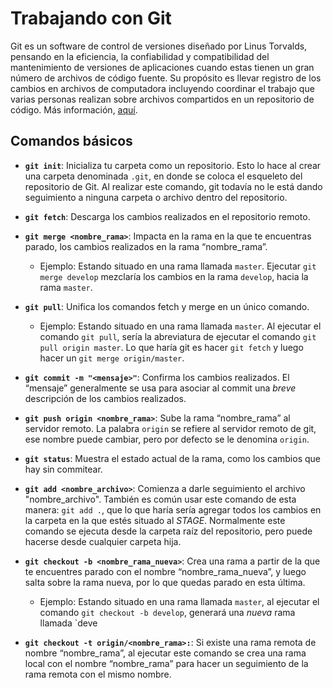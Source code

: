# Trabajando con Git

Git es un software de control de versiones diseñado por Linus Torvalds, pensando en la eficiencia, la confiabilidad y compatibilidad del mantenimiento de versiones de aplicaciones cuando estas tienen un gran número de archivos de código fuente. Su propósito es llevar registro de los cambios en archivos de computadora incluyendo coordinar el trabajo que varias personas realizan sobre archivos compartidos en un repositorio de código. Más información, [aquí](https://es.wikipedia.org/wiki/Git).

## Comandos básicos

- **`git init`**: Inicializa tu carpeta como un repositorio. Esto lo hace al crear una carpeta denominada `.git`, en donde se coloca el esqueleto del repositorio de Git. Al realizar este comando, git todavía no le está dando seguimiento a ninguna carpeta o archivo dentro del repositorio.

- **`git fetch`**: Descarga los cambios realizados en el repositorio remoto.

- **`git merge <nombre_rama>`**: Impacta en la rama en la que te encuentras parado, los cambios realizados en la rama “nombre_rama”.

    * Ejemplo: Estando situado en una rama llamada `master`. Ejecutar `git merge develop` mezclaría los cambios en la rama `develop`, hacia la rama `master`.

- **`git pull`**: Unifica los comandos fetch y merge en un único comando.

    * Ejemplo: Estando situado en una rama llamada `master`. Al ejecutar el comando `git pull`, sería la abreviatura de ejecutar el comando `git pull origin master`. Lo que haría git es hacer `git fetch` y luego hacer un `git merge origin/master`. 

- **`git commit -m "<mensaje>"`**: Confirma los cambios realizados. El “mensaje” generalmente se usa para asociar al commit una *breve* descripción de los cambios realizados.

- **`git push origin <nombre_rama>`**: Sube la rama “nombre_rama” al servidor remoto. La palabra `origin` se refiere al servidor remoto de git, ese nombre puede cambiar, pero por defecto se le denomina `origin`.

- **`git status`**: Muestra el estado actual de la rama, como los cambios que hay sin commitear.

- **`git add <nombre_archivo>`**: Comienza a darle seguimiento el archivo "nombre_archivo". También es común usar este comando de esta manera: `git add .`, que lo que haría sería agregar todos los cambios en la carpeta en la que estés situado al *STAGE*. Normalmente este comando se ejecuta desde la carpeta raíz del repositorio, pero puede hacerse desde cualquier carpeta hija.

- **`git checkout -b <nombre_rama_nueva>`**: Crea una rama a partir de la que te encuentres parado con el nombre “nombre_rama_nueva”, y luego salta sobre la rama nueva, por lo que quedas parado en esta última.
    * Ejemplo: Estando situado en una rama llamada `master`, al ejecutar el comando `git checkout -b develop`, generará una *nueva* rama llamada `deve

- **`git checkout -t origin/<nombre_rama>:`**: Si existe una rama remota de nombre “nombre_rama”, al ejecutar este comando se crea una rama local con el nombre “nombre_rama” para hacer un seguimiento de la rama remota con el mismo nombre.
